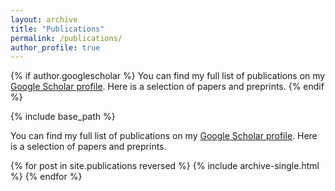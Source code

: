 ```yaml
---
layout: archive
title: "Publications"
permalink: /publications/
author_profile: true
---
```


{% if author.googlescholar %}
  You can find my full list of publications on my [Google Scholar profile](https://scholar.google.com/citations?user=fpeCQYIAAAAJ&hl=en). Here is a selection of papers and preprints.
{% endif %}

{% include base_path %}

You can find my full list of publications on my [Google Scholar profile](https://scholar.google.com/citations?user=fpeCQYIAAAAJ&hl=en). Here is a selection of papers and preprints.

{% for post in site.publications reversed %}
  {% include archive-single.html %}
{% endfor %}
